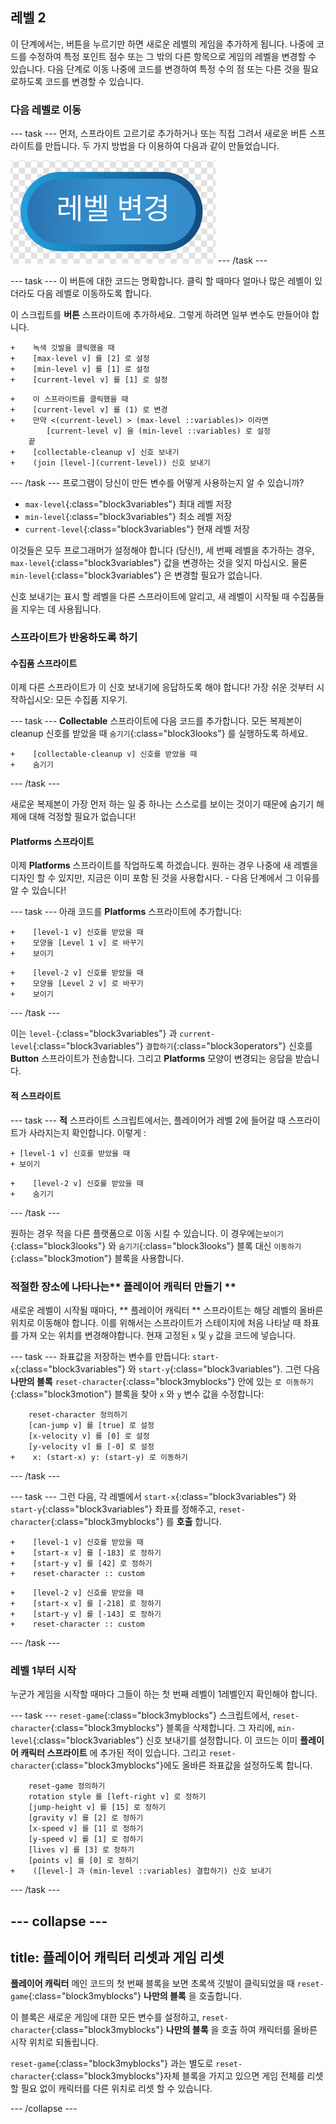 ## 레벨 2

이 단계에서는, 버튼을 누르기만 하면 새로운 레벨의 게임을 추가하게 됩니다. 나중에 코드를 수정하여 특정 포인트 점수 또는 그 밖의 다른 항목으로 게임의 레벨을 변경할 수 있습니다. 다음 단계로 이동 나중에 코드를 변경하여 특정 수의 점 또는 다른 것을 필요로하도록 코드를 변경할 수 있습니다.

### 다음 레벨로 이동

\--- task \--- 먼저, 스프라이트 고르기로 추가하거나 또는 직접 그려서 새로운 버튼 스프라이트를 만듭니다. 두 가지 방법을 다 이용하여 다음과 같이 만들었습니다.

![스위치 레벨에 따른 버튼 스프라이트](images/levelButton.png) \--- /task \---

\--- task \--- 이 버튼에 대한 코드는 명확합니다. 클릭 할 때마다 얼마나 많은 레벨이 있더라도 다음 레벨로 이동하도록 합니다.

이 스크립트를 **버튼** 스프라이트에 추가하세요. 그렇게 하려면 일부 변수도 만들어야 합니다.

```blocks3
+    녹색 깃발을 클릭했을 때
+    [max-level v] 를 [2] 로 설정
+    [min-level v] 를 [1] 로 설정
+    [current-level v] 를 [1] 로 설정
```

```blocks3
+    이 스프라이트를 클릭했을 때
+    [current-level v] 를 (1) 로 변경
+    만약 <(current-level) > (max-level ::variables)> 이라면
        [current-level v] 을 (min-level ::variables) 로 설정
    끝
+    [collectable-cleanup v] 신호 보내기
+    (join [level-](current-level)) 신호 보내기
```

\--- /task \--- 프로그램이 당신이 만든 변수를 어떻게 사용하는지 알 수 있습니까?

+ `max-level`{:class="block3variables"} 최대 레벨 저장
+ `min-level`{:class="block3variables"} 최소 레벨 저장
+ `current-level`{:class="block3variables"} 현재 레벨 저장

이것들은 모두 프로그래머가 설정해야 합니다 (당신!), 세 번째 레벨을 추가하는 경우, `max-level`{:class="block3variables"} 값을 변경하는 것을 잊지 마십시오. 물론 `min-level`{:class="block3variables"} 은 변경할 필요가 없습니다.

신호 보내기는 표시 할 레벨을 다른 스프라이트에 알리고, 새 레벨이 시작될 때 수집품들을 지우는 데 사용됩니다.

### 스프라이트가 반응하도록 하기

#### **수집품** 스프라이트

이제 다른 스프라이트가 이 신호 보내기에 응답하도록 해야 합니다! 가장 쉬운 것부터 시작하십시오: 모든 수집품 지우기.

\--- task \--- **Collectable** 스프라이트에 다음 코드를 추가합니다. 모든 복제본이 cleanup 신호를 받았을 때 `숨기기`{:class="block3looks"} 를 실행하도록 하세요.

```blocks3
+    [collectable-cleanup v] 신호를 받았을 때
+    숨기기
```

\--- /task \---

새로운 복제본이 가장 먼저 하는 일 중 하나는 스스로를 보이는 것이기 때문에 숨기기 해제에 대해 걱정할 필요가 없습니다!

#### **Platforms** 스프라이트

이제 **Platforms** 스프라이트를 작업하도록 하겠습니다. 원하는 경우 나중에 새 레벨을 디자인 할 수 있지만, 지금은 이미 포함 된 것을 사용합시다. - 다음 단계에서 그 이유를 알 수 있습니다!

\--- task \--- 아래 코드를 **Platforms** 스프라이트에 추가합니다:

```blocks3
+    [level-1 v] 신호를 받았을 때
+    모양을 [Level 1 v] 로 바꾸기
+    보이기
```

```blocks3
+    [level-2 v] 신호를 받았을 때
+    모양을 [Level 2 v] 로 바꾸기
+    보이기
```

\--- /task \---

이는 `level-`{:class="block3variables"} 과 `current-level`{:class="block3variables"} `결합하기`{:class="block3operators"} 신호를 **Button** 스프라이트가 전송합니다. 그리고 **Platforms** 모양이 변경되는 응답을 받습니다.

#### **적** 스프라이트

\--- task \--- **적** 스프라이트 스크립트에서는, 플레이어가 레벨 2에 들어갈 때 스프라이트가 사라지는지 확인합니다. 이렇게 :

```blocks3
+ [level-1 v] 신호를 받았을 때
+ 보이기
```

```blocks3
+    [level-2 v] 신호를 받았을 때
+    숨기기
```

\--- /task \---

원하는 경우 적을 다른 플랫폼으로 이동 시킬 수 있습니다. 이 경우에는`보이기`{:class="block3looks"} 와 `숨기기`{:class="block3looks"} 블록 대신 `이동하기`{:class="block3motion"} 블록을 사용합니다.

### 적절한 장소에 나타나는** 플레이어 캐릭터 만들기 ** 

새로운 레벨이 시작될 때마다, ** 플레이어 캐릭터 ** 스프라이트는 해당 레벨의 올바른 위치로 이동해야 합니다. 이를 위해서는 스프라이트가 스테이지에 처음 나타날 때 좌표를 가져 오는 위치를 변경해야합니다. 현재 고정된 ` x ` 및 ` y ` 값을 코드에 넣습니다.

\--- task \--- 좌표값을 저장하는 변수를 만듭니다: `start-x`{:class="block3variables"} 와 `start-y`{:class="block3variables"}. 그런 다음 **나만의 블록** `reset-character`{:class="block3myblocks"} 안에 있는 `로 이동하기`{:class="block3motion"} 블록을 찾아 `x` 와 `y` 변수 값을 수정합니다:

```blocks3
    reset-character 정의하기
    [can-jump v] 를 [true] 로 설정
    [x-velocity v] 를 [0] 로 설정
    [y-velocity v] 를 [-0] 로 설정
+    x: (start-x) y: (start-y) 로 이동하기
```

\--- /task \---

\--- task \--- 그런 다음, 각 레벨에서 `start-x`{:class="block3variables"} 와 `start-y`{:class="block3variables"} 좌표를 정해주고, `reset-character`{:class="block3myblocks"} 를 **호출** 합니다.

```blocks3
+    [level-1 v] 신호를 받았을 때
+    [start-x v] 를 [-183] 로 정하기
+    [start-y v] 를 [42] 로 정하기
+    reset-character :: custom
```

```blocks3
+    [level-2 v] 신호를 받았을 때
+    [start-x v] 를 [-218] 로 정하기
+    [start-y v] 를 [-143] 로 정하기
+    reset-character :: custom
```

\--- /task \---

### 레벨 1부터 시작

누군가 게임을 시작할 때마다 그들이 하는 첫 번째 레벨이 1레벨인지 확인해야 합니다.

\--- task \--- `reset-game`{:class="block3myblocks"} 스크립트에서, `reset-character`{:class="block3myblocks"} 블록을 삭제합니다. 그 자리에, `min-level`{:class="block3variables"} 신호 보내기를 설정합니다. 이 코드는 이미 **플레이어 캐릭터 스프라이트** 에 추가된 적이 있습니다. 그리고 `reset-character`{:class="block3myblocks"}에도 올바른 좌표값을 설정하도록 합니다.

```blocks3
    reset-game 정의하기
    rotation style 를 [left-right v] 로 정하기 
    [jump-height v] 를 [15] 로 정하기 
    [gravity v] 를 [2] 로 정하기 
    [x-speed v] 를 [1] 로 정하기 
    [y-speed v] 를 [1] 로 정하기 
    [lives v] 를 [3] 로 정하기 
    [points v] 를 [0] 로 정하기 
+    ([level-] 과 (min-level ::variables) 결합하기) 신호 보내기
```

\--- /task \---

## \--- collapse \---

## title: 플레이어 캐릭터 리셋과 게임 리셋

**플레이어 캐릭터** 메인 코드의 첫 번째 블록을 보면 초록색 깃발이 클릭되었을 때 `reset-game`{:class="block3myblocks"} **나만의 블록** 을 호출합니다.

이 블록은 새로운 게임에 대한 모든 변수를 설정하고, `reset-character`{:class="block3myblocks"} **나만의 블록** 을 호출 하여 캐릭터를 올바른 시작 위치로 되돌립니다.

`reset-game`{:class="block3myblocks"} 과는 별도로 `reset-character`{:class="block3myblocks"}자체 블록을 가지고 있으면 게임 전체를 리셋 할 필요 없이 캐릭터를 다른 위치로 리셋 할 수 있습니다.

\--- /collapse \---